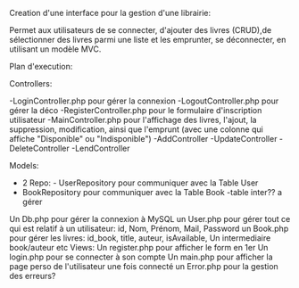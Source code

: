 Creation d'une interface pour la gestion d'une librairie:

Permet aux utilisateurs de se connecter, d'ajouter des livres  (CRUD),de sélectionner des livres parmi une liste et les emprunter, se déconnecter, en utilisant un modèle MVC.

Plan d'execution:

Controllers:

-LoginController.php pour gérer la connexion
-LogoutController.php pour gérer la déco
-RegisterController.php pour le formulaire d'inscription utilisateur
-MainController.php pour l'affichage des livres, l'ajout, la suppression, modification, ainsi que l'emprunt (avec une colonne qui affiche "Disponible" ou "Indisponible")
-AddController
-UpdateController
-DeleteController
-LendController

Models:
- 2 Repo: - UserRepository pour communiquer avec la Table User
- BookRepository pour communiquer avec la Table Book
-table inter?? a gérer

Un Db.php pour gérer la connexion à MySQL
un User.php pour gérer tout ce qui est relatif à un utilisateur: id, Nom, Prénom, Mail, Password
un Book.php pour gérer les livres: id_book, title, auteur, isAvailable,
Un intermediaire book/auteur etc
Views: 
Un register.php pour afficher le form en 1er
Un login.php pour se connecter à son compte
Un main.php pour afficher la page perso de l'utilisateur une fois connecté
un Error.php pour la gestion des erreurs?